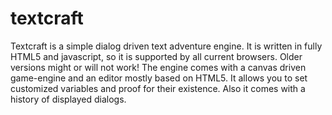 textcraft
=========
Textcraft is a simple dialog driven text adventure engine.
It is written in fully HTML5 and javascript, so it is supported by all current browsers.
Older versions might or will not work!
The engine comes with a canvas driven game-engine and an editor mostly based on HTML5.
It allows you to set customized variables and proof for their existence.
Also it comes with a history of displayed dialogs.
